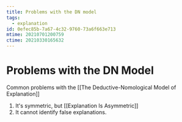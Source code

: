 ```yaml
---
title: Problems with the DN model
tags:
  - explanation
id: 0efec85b-7a67-4c32-9760-73a6f663e713
mtime: 20210701200759
ctime: 20210330165632
---
```


# Problems with the DN Model

Common problems with the [[The Deductive-Nomological Model of Explanation]]

1) It's symmetric, but [[Explanation Is Asymmetric]]
2) It cannot identify false explanations.
